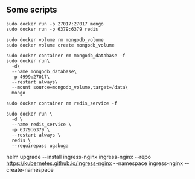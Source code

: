 ## Some scripts

```shell
sudo docker run -p 27017:27017 mongo
sudo docker run -p 6379:6379 redis
```

```shell
sudo docker volume rm mongodb_volume
sudo docker volume create mongodb_volume

sudo docker container rm mongodb_database -f
sudo docker run\
  -d\
  --name mongodb_database\
  -p 4999:27017\
  --restart always\
  --mount source=mongodb_volume,target=/data\
  mongo

sudo docker container rm redis_service -f

sudo docker run \
  -d \
  --name redis_service \
  -p 6379:6379 \
  --restart always \
  redis \
  --requirepass ugabuga
```

helm upgrade --install ingress-nginx ingress-nginx   --repo https://kubernetes.github.io/ingress-nginx   --namespace ingress-nginx --create-namespace